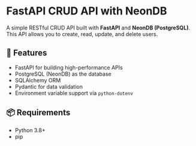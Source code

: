 # FastAPI CRUD API with NeonDB

A simple RESTful CRUD API built with **FastAPI** and **NeonDB (PostgreSQL)**. This API allows you to create, read, update, and delete users.

## 🚀 Features

- FastAPI for building high-performance APIs
- PostgreSQL (NeonDB) as the database
- SQLAlchemy ORM
- Pydantic for data validation
- Environment variable support via `python-dotenv`

## 📦 Requirements

- Python 3.8+
- pip
